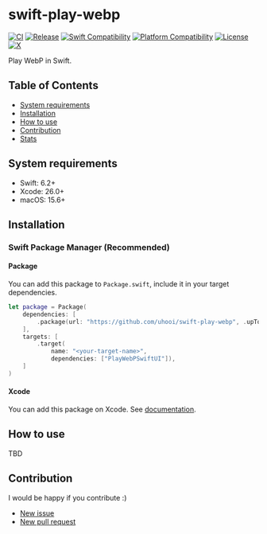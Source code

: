 # swift-play-webp

[![CI](https://github.com/uhooi/swift-play-webp/actions/workflows/main.yml/badge.svg?branch=main)](https://github.com/uhooi/swift-play-webp/actions/workflows/main.yml)
[![Release](https://img.shields.io/github/v/release/uhooi/swift-play-webp)](https://github.com/uhooi/swift-play-webp/releases/latest)
[![Swift Compatibility](https://img.shields.io/endpoint?url=https%3A%2F%2Fswiftpackageindex.com%2Fapi%2Fpackages%2Fuhooi%2Fswift-swift-play-webp%2Fbadge%3Ftype%3Dswift-versions)](https://swiftpackageindex.com/uhooi/swift-play-webp)
[![Platform Compatibility](https://img.shields.io/endpoint?url=https%3A%2F%2Fswiftpackageindex.com%2Fapi%2Fpackages%2Fuhooi%2Fswift-play-webp%2Fbadge%3Ftype%3Dplatforms)](https://swiftpackageindex.com/uhooi/swift-play-webp)
[![License](https://img.shields.io/github/license/uhooi/swift-play-webp)](https://github.com/uhooi/swift-play-webp/blob/main/LICENSE)
[![X](https://img.shields.io/twitter/follow/the_uhooi?style=social)](https://x.com/the_uhooi)

Play WebP in Swift.

## Table of Contents

- [System requirements](#system-requirements)
- [Installation](#installation)
- [How to use](#how-to-use)
- [Contribution](#contribution)
- [Stats](#stats)

## System requirements

- Swift: 6.2+
- Xcode: 26.0+
- macOS: 15.6+

## Installation

### Swift Package Manager (Recommended)

#### Package

You can add this package to `Package.swift`, include it in your target dependencies.

```swift
let package = Package(
    dependencies: [
        .package(url: "https://github.com/uhooi/swift-play-webp", .upToNextMajor(from: "0.1.0")),
    ],
    targets: [
        .target(
            name: "<your-target-name>",
            dependencies: ["PlayWebPSwiftUI"]),
    ]
)
```

#### Xcode

You can add this package on Xcode.
See [documentation](https://developer.apple.com/documentation/swift_packages/adding_package_dependencies_to_your_app).

## How to use

TBD

## Contribution

I would be happy if you contribute :)

- [New issue](https://github.com/uhooi/swift-play-webp/issues/new)
- [New pull request](https://github.com/uhooi/swift-play-webp/compare)
